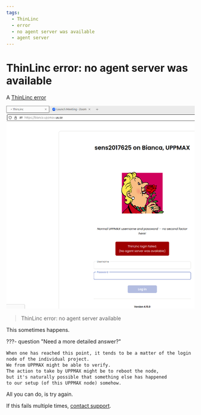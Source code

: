```yaml
---
tags:
  - ThinLinc
  - error
  - no agent server was available
  - agent server
---
```


# ThinLinc error: no agent server was available

A [ThinLinc error](thinlinc.md)

![ThinLinc error: no agent server available](./img/thinlinc_error_no_agent_server_available.png)

> ThinLinc error: no agent server available

This sometimes happens.

???- question "Need a more detailed answer?"

    When one has reached this point, it tends to be a matter of the login node of the individual project.
    We from UPPMAX might be able to verify.
    The action to take by UPPMAX might be to reboot the node,
    but it's naturally possible that something else has happened
    to our setup (of this UPPMAX node) somehow.

All you can do, is try again.

If this fails multiple times, [contact support](../support.md).

